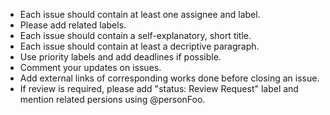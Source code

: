 
*  Each issue should contain at least one assignee and label. 
  * Please add related labels.
* Each issue should contain a self-explanatory, short title.
* Each issue should contain at least a decriptive paragraph.
* Use priority labels and add deadlines if possible.
* Comment your updates on issues.
* Add external links of corresponding works done before closing an issue.
* If review is required, please add "status: Review Request" label and mention related persions using @personFoo.
